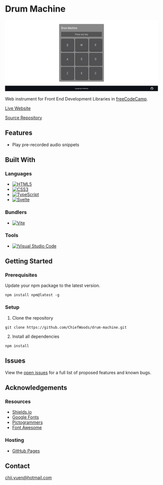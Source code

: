 # Drum Machine

![Screenshot](screenshot.png)

Web instrument for Front End Development Libraries in [freeCodeCamp](https://www.freecodecamp.org/learn/).

[Live Website](https://chiefwoods.github.io/drum-machine/)

[Source Repository](https://github.com/ChiefWoods/drum-machine)

## Features

- Play pre-recorded audio snippets

## Built With

### Languages

- [![HTML5](https://img.shields.io/badge/HTML5-white?style=for-the-badge&logo=html5&logoColor=e65127)](https://html5.org/)
- [![CSS3](https://img.shields.io/badge/CSS3-white?style=for-the-badge&logo=css3&logoColor=306AF1)](https://www.w3.org/Style/CSS/Overview.en.html)
- [![TypeScript](https://img.shields.io/badge/TypeScript-white?style=for-the-badge&logo=typescript)](https://www.typescriptlang.org/)
- [![Svelte](https://img.shields.io/badge/Svelte-2e2e2e?style=for-the-badge&logo=svelte)](https://svelte.dev/)

### Bundlers

- [![Vite](https://img.shields.io/badge/Vite-ffd028?style=for-the-badge&logo=Vite)](https://vitejs.dev/)

### Tools

- [![!Visual Studio Code](https://img.shields.io/badge/Visual%20Studio%20Code-2c2c32?style=for-the-badge&logo=visual-studio-code&logoColor=007ACC)](https://code.visualstudio.com/)

## Getting Started

### Prerequisites

Update your npm package to the latest version.
```
npm install npm@latest -g
```

### Setup

1. Clone the repository
```
git clone https://github.com/ChiefWoods/drum-machine.git
```
2. Install all dependencies
```
npm install
```

## Issues

View the [open issues](https://github.com/ChiefWoods/drum-machine/issues) for a full list of proposed features and known bugs.

## Acknowledgements

### Resources

- [Shields.io](https://shields.io/)
- [Google Fonts](https://fonts.google.com/)
- [Pictogrammers](https://pictogrammers.com/)
- [Font Awesome](https://fontawesome.com/icons)

### Hosting

- [GitHub Pages](https://pages.github.com/)

## Contact

[chii.yuen@hotmail.com](mailto:chii.yuen@hotmail.com)